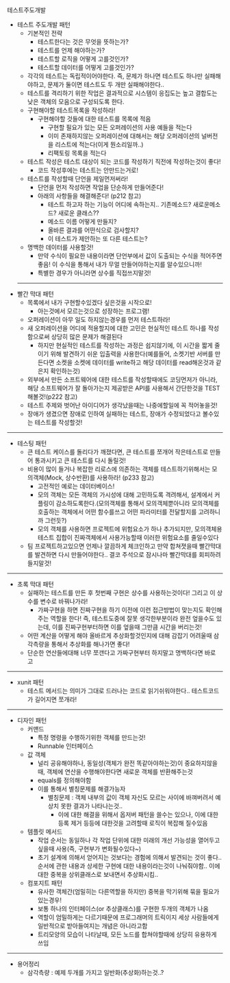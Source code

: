 테스트주도개발
- 테스트 주도개발 패턴
  - 기본적인 전략
    - 테스트한다는 것은 무엇을 뜻하는가?
    - 테스트를 언제 해야하는가?
    - 테스트할 로직을 어떻게 고를것인가?
    - 테스트할 데이터를 어떻게 고를것인가?
  - 각각의 테스트는 독립적이어야한다. 즉, 문제가 하나면 테스트도 하나만 실패해야하고, 문제가 둘이면 테스트도 두 개만 실패해야한다..
  - 테스트를 격리하기 위한 작업은 결과적으로 시스템이 응집도는 높고 결합도는 낮은 객체의 모음으로 구성되도록 한다.
  - 구현해야할 테스트목록을 작성하라!
    - 구현해야할 것들에 대한 테스트를 목록에 적음
      - 구현할 필요가 있는 모든 오퍼레이션의 사용 예들을 적는다
      - 이미 존재하지않는 오퍼레이션에 대해서는 해당 오퍼레이션의 널버전을 리스트에 적는다(이게 뭔소리일까..)
      - 리팩토링 목록을 적는다
  - 테스트 작성은 테스트 대상이 되는 코드를 작성하기 직전에 작성하는것이 좋다!
    - 코드 작성후에는 테스트는 안만드는거로!
  - 테스트를 작성할때 단언을 제일먼저써라!
    - 단언을 먼저 작성하면 작업을 단순하게 만들어준다! 
    - 아래의 사항들을 해결해준다! (p212 참고)
      - 테스트 하고자 하는 기능이 어디에 속하는지.. 기존메소드? 새로운메소드? 새로운 클래스??
      - 메소드 이름 어떻게 만들지?
      - 올바른 결과를 어떤식으로 검사할지?
      - 이 테스트가 제안하는 또 다른 테스트는?
  - 명백한 데이터를 사용할것!
    - 만약 수식이 필요한 내용이라면 단언부에서 값이 도출되는 수식을 적어주면좋음! 이 수식을 통해서 내가 무얼 만들어야하는지를 알수있으니까!
    - 특별한 경우가 아니라면 상수를 직접쓰지말것! 
  ---
- 빨간 막대 패턴
  - 목록에서 내가 구현할수있겠다 싶은것을 시작으로!
    - 아는것에서 모르는것으로 성장하는 프로그램!
  - 오퍼레이션이 아무 일도 하지않는경우를 먼저 테스트하라!
  - 새 오퍼레이션을 어디에 적용할지에 대한 고민은 현실적인 테스트 하나를 작성함으로써 상당히 많은 문제가 해결된다
    - 하지만 현실적인 테스트를 작성하는 과정은 쉽지않기에, 이 시간을 짧게 줄이기 위해 발견하기 쉬운 입출력을 사용한다(예를들어, 소켓기반 서버를 만든다면 소켓을 소켓에 데이터를 write하고 해당 데이터를 read해온것과 같은지 확인하는것)
  - 외부에서 만든 소프트웨어에 대한 테스트를 작성할때에도 코딩먼저가 아니라, 해당 소프트웨어가 잘 돌아가는지 제공받은 API를 사용해서 간단한것을 TEST해볼것!(p222 참고)
  - 테스트 주제와 벗어난 아이디어가 생각났을때는 나중에할일에 꼭 적어놓을것!
  - 장애가 생겼으면 장애로 인하여 실패하는 테스트, 장애가 수정되었다고 볼수있는 테스트를 작성할것!

---
- 테스팅 패턴
  - 큰 테스트 케이스를 돌리다가 깨졌다면, 큰 테스트를 쪼개어 작은테스트로 만들어 통과시키고 큰 테스트를 다시 돌릴것!
  - 비용이 많이 들거나 복잡한 리로스에 의존하는 객체를 테스트하기위해서는 모의객체(Mock, 상수반환)를 사용하라! (p233 참고)
    - 고전적인 예로는 데이터베이스!
    - 모의 객체는 모든 객체의 가시성에 대해 고민하도록 격려해서, 설계에서 커플링이 감소하도록한다.(모의객체를 통해서 모의객체뿐아니라 모의객체를 호출하는 객체에서 어떤 함수를쓰고 어떤 파라미터를 전달할지를 고려하니까 그런듯?)
    - 모의 객체를 사용하면 프로젝트에 위험요소가 하나 추가되지만, 모의객체용 테스트 집합이 진짜객체에서 사용가능할때 이러한 위험요소를 줄일수있다
  - 팀 프로젝트하고있으면 언제나 깔끔하게 체크인하고 만약 합쳐졋을때 빨간막대를 발견하면 다시 만들어야한다.. 결코 주석으로 잠시나마 빨간막대를 회피하려들지말것!
--- 
- 초록 막대 패턴
  - 실패하는 테스트를 만든 후 첫번째 구현은 상수를 사용하는것이다! 그리고 이 상수를 변수로 바꿔나가라!
    - 가짜구현을 하면 진짜구현을 하기 이전에 이런 접근방법이 맞는지도 확인해주는 역할을 한다! 즉, 테스트도중에 잘못 생각한부분이라 완전 엎을수도 있는데, 이를 진짜구현부터하면 이를 엎을때 그만큼 시간을 버리는것!
  - 어떤 계산을 어떻게 해야 올바르게 추상화할것인지에 대해 감잡기 어려울때 삼각측량을 통해서 추상화를 해나가면 좋다!
  - 단순한 연산들에대해 너무 쪼갠다고 가짜구현부터 하지말고 명백하다면 바로 고

---
- xunit 패턴
  - 테스트 메서드는 의미가 그대로 드러나는 코드로 읽기쉬워야한다.. 테스트코드가 길어지면 쪼개라!

---
- 디자인 패턴
  - 커맨드
    - 특정 명령을 수행하기위한 객체를 만드는것!
    - Runnable 인터페이스
  - 값 객체
    - 널리 공유해야하나, 동일성(객체가 완전 똑같아야하는것)이 중요하지않을때, 객체에 연산을 수행해야한다면 새로운 객체를 반환해주는것
    - equals를 정의해야함
    - 이를 통해서 별칭문제를 해결가능자
      - 별칭문제 : 객체 내부의 값이 객체 자신도 모르는 사이에 바껴버려서 예상치 못한 결과가 나타나는것..
        - 이에 대한 해결을 위해서 옵저버 패턴을 쓸수는 있으나, 이에 대한 등록 제거 등등에 대한것을 고려할때 로직이 복잡해 질수있음
  - 템플릿 메서드
    - 작업 순서는 동일하나 각 작업 단위에 대한 미래의 개선 가능성을 열어두고싶을때 사용(즉, 구현부가 변화될수있다~)
    - 초기 설계에 의해서 얻어지는 것보다는 경험에 의해서 발견되는 것이 좋다.. 순서에 관한 내용과 상세한 구현에 대한 내용이라는것이 나눠줘야함.. 이에 대한 중복을 상위클래스로 보내면서 추상화시킴.. 
  - 컴포지트 패턴
    - 유사한 객체간(엄밀히는 다른역할을 하지만) 중복을 막기위해 묶을 필요가 있는경우!
    - 보통 하나의 인터페이스(or 추상클래스)를 구현한 두개의 객체가 나옴
    - 역할이 엄밀하게는 다르기때문에 프로그래머의 트릭이지 세상 사람들에게 일반적으로 받아들여지는 개념은 아니라고함
    - 트리모양의 모습이 나타날때, 모든 노드를 합쳐야할때에 상당히 유용하게 쓰임
---
- 용어정리
  - 삼각측량 : 예제 두개를 가지고 일반화(추상화)하는것..?
